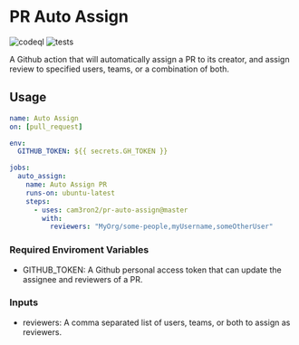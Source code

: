 # PR Auto Assign

![codeql](https://github.com/cam3ron2/pr-auto-assign/actions/workflows/codeql-analysis.yml/badge.svg)
![tests](https://github.com/cam3ron2/pr-auto-assign/actions/workflows/auto-assign.yml/badge.svg)

A Github action that will automatically assign a PR to its creator, and assign review to specified users, teams, or a combination of both.

## Usage

```yaml
name: Auto Assign
on: [pull_request]

env:
  GITHUB_TOKEN: ${{ secrets.GH_TOKEN }}

jobs:
  auto_assign:
    name: Auto Assign PR
    runs-on: ubuntu-latest
    steps:
      - uses: cam3ron2/pr-auto-assign@master
        with:
          reviewers: "MyOrg/some-people,myUsername,someOtherUser"
```

### Required Enviroment Variables

- GITHUB_TOKEN: A Github personal access token that can update the assignee and reviewers of a PR.

### Inputs

- reviewers: A comma separated list of users, teams, or both to assign as reviewers.
